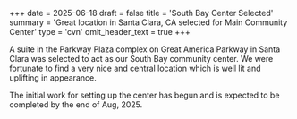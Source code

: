 +++
date = 2025-06-18
draft = false
title = 'South Bay Center Selected'
summary = 'Great location in Santa Clara, CA selected for Main Community Center'
type = 'cvn'
omit_header_text = true
+++

A suite in the Parkway Plaza complex on Great America Parkway in Santa Clara was selected to act as our South Bay community center. We were fortunate to find a very nice and central location which is well lit and uplifting in appearance. 

The initial work for setting up the center has begun and is expected to be completed by the end of Aug, 2025.


